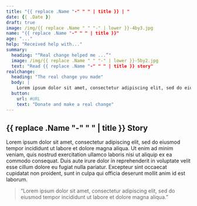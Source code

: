 ```yaml
---
title: "{{ replace .Name "-" " " | title }} | "
date: {{ .Date }}
draft: true
image: /img/{{ replace .Name " " "-" | lower }}-4by3.jpg
name: "{{ replace .Name "-" " " | title }}"
age: "..."
help: "Received help with..."
summary:
  heading: "“Real change helped me ...”"
  image: /img/{{ replace .Name " " "-" | lower }}-5by2.jpg
  text: "Read {{ replace .Name "-" " " | title }} story"
realchange:
  heading: "The real change you made"
  body: |
    Lorem ipsum dolor sit amet, consectetur adipiscing elit, sed do eiusmod tempor incididunt ut labore et dolore magna aliqua. Ut enim ad minim veniam, quis nostrud exercitation ullamco laboris nisi ut aliquip ex ea commodo consequat. Duis aute irure dolor in reprehenderit in voluptate velit esse cillum dolore eu fugiat nulla pariatur. Excepteur sint occaecat cupidatat non proident, sunt in culpa qui officia deserunt mollit anim id est laborum.
  button:
    url: #URL
    text: "Donate and make a real change"
---
```


## {{ replace .Name "-" " " | title }} Story

Lorem ipsum dolor sit amet, consectetur adipiscing elit, sed do eiusmod tempor incididunt ut labore et dolore magna aliqua. Ut enim ad minim veniam, quis nostrud exercitation ullamco laboris nisi ut aliquip ex ea commodo consequat. Duis aute irure dolor in reprehenderit in voluptate velit esse cillum dolore eu fugiat nulla pariatur. Excepteur sint occaecat cupidatat non proident, sunt in culpa qui officia deserunt mollit anim id est laborum.

>“Lorem ipsum dolor sit amet, consectetur adipiscing elit, sed do eiusmod tempor incididunt ut labore et dolore magna aliqua.”
